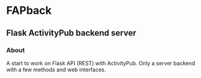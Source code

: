 # FAPback
## Flask ActivityPub backend server
### About
A start to work on Flask API (REST) with ActivityPub. Only a server backend with a few methods and web interfaces.
